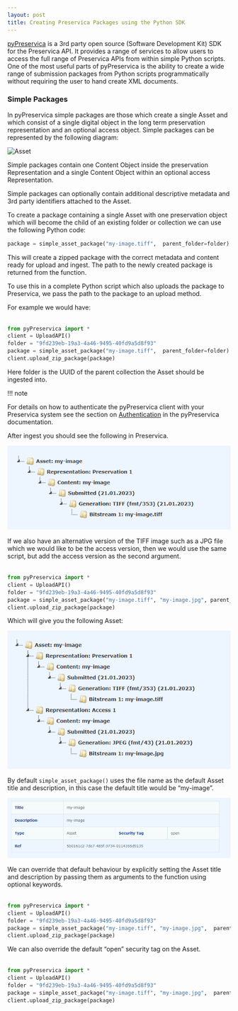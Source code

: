 ```yaml
---
layout: post
title: Creating Preservica Packages using the Python SDK
---
```



[pyPreservica](https://pypreservica.readthedocs.io/) is a 3rd party open source (Software Development Kit) SDK for the Preservica API. 
It provides a range of services to allow users to access the full range of Preservica APIs from within simple Python scripts.
One of the most useful parts of pyPreservica is the ability to create a wide range of submission packages from 
Python scripts programmatically without requiring the user to hand create XML documents.

### Simple Packages

In pyPreservica simple packages are those which create a single Asset and which consist of a single digital object in the long term preservation representation and an optional access object.
Simple packages can be represented by the following diagram:

 ![Asset](https://pypreservica.readthedocs.io/en/latest/_images/simple_asset_package.png)
 
Simple packages contain one Content Object inside the preservation Representation and a single Content Object within an optional access Representation.
 
Simple packages can optionally contain additional descriptive metadata and 3rd party identifiers attached to the Asset.

To create a package containing a single Asset with one preservation object which will become the child of an existing folder or collection 
we can use the following Python code:

```python
package = simple_asset_package("my-image.tiff",  parent_folder=folder)
```

This will create a zipped package with the correct metadata and content ready for upload and ingest. 
The path to the newly created package is returned from the function.

To use this in a complete Python script which also uploads the package to Preservica, we pass the path to the package to an upload method. 


For example we would have:

```python

from pyPreservica import *
client = UploadAPI()
folder = "9fd239eb-19a3-4a46-9495-40fd9a5d8f93"
package = simple_asset_package("my-image.tiff",  parent_folder=folder)
client.upload_zip_package(package)

```

Here folder is the UUID of the parent collection the Asset should be ingested into.

!!! note

  For details on how to authenticate the pyPreservica client with your Preservica system see the section on [Authentication](https://pypreservica.readthedocs.io/en/latest/intro.html#authentication) in the pyPreservica documentation.

After ingest you should see the following in Preservica.

![Preservica Asset](/public/images/asset1.png)

If we also have an alternative version of the TIFF image such as a JPG file which we would like to be the access version, then we would use the same script, but add the access version as the second argument.

```python

from pyPreservica import *
client = UploadAPI()
folder = "9fd239eb-19a3-4a46-9495-40fd9a5d8f93"
package = simple_asset_package("my-image.tiff", "my-image.jpg", parent_folder=folder)
client.upload_zip_package(package)

```
Which will give you the following Asset:

![Preservica Asset](/public/images/asset2.png)

By default `simple_asset_package()` uses the file name as the default Asset title and description, in this case the default title would be “my-image”.

![Preservica Asset](/public/images/asset3.png)

We can override that default behaviour by explicitly setting the Asset title and description by passing them as arguments to the function using optional keywords.

```python

from pyPreservica import *
client = UploadAPI()
folder = "9fd239eb-19a3-4a46-9495-40fd9a5d8f93"
package = simple_asset_package("my-image.tiff", "my-image.jpg",  parent_folder=folder, Title=”Asset Title”, Description=”Asset Description”)
client.upload_zip_package(package)

```

We can also override the default “open” security tag on the Asset.


```python

from pyPreservica import *
client = UploadAPI()
folder = "9fd239eb-19a3-4a46-9495-40fd9a5d8f93"
package = simple_asset_package("my-image.tiff", "my-image.jpg",  parent_folder=folder, Title=”Asset Title”, Description=”Asset Description”,  SecurityTag=”closed” )
client.upload_zip_package(package)


```
